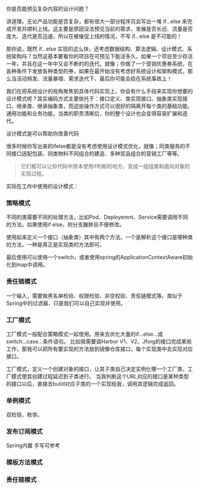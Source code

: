 你是否能预见复杂内容的设计问题？

讲道理，无论产品功能是否复杂，都有很大一部分程序员会写出一堆 if...else 来完成开发并顺利上线。这主要是原因没法预见当前的需求，发展是否长远、流量是否庞大、迭代是否迅速，所以在被催促上线的情况，不写 if...else 是不可能的！

那你说，既然 if...else 实现的这么快，还考虑数据结构、算法逻辑、设计模式、系统架构吗？当然这基本要看你的项目在可预见下能活多久，如果一个项目至少存活一年，并且在这一年中又会不断的的迭代。就像；你做了一个营销优惠券系统，在各种条件下发放各种类型的券，如果在最开始没有考虑好系统设计和架构模式，那么当活动频发、流量暴增、需求迭代下、最后你可能会挂在系统事故上！

我们在把系统设计的视角聚焦到具体代码实现上，你会有什么手段来实现你想要的设计模式呢？其实编码方式主要依托于：接口定义、类实现接口、抽象类实现接口、继承类、继承抽象类，而这些操作方式可以很好的隔离开每个类的基础功能、通用功能和业务功能，当类的职责清晰后，你的整个设计也会变得容易扩展和迭代。


设计模式是可以帮助你改善代码

很多时候你写出来的ifelse都是没有考虑使用设计模式优化，就像；同类服务的不同接口适配包装、同类物料不同组合的建造、多种奖品组合的营销工厂等等。

> 它们都可以让你代码中原本使用if判断的地方，变成一组组类和面向对象的实现过程。

实际在工作中使用的设计模式：

### 策略模式
不同的类需要不同的处理方法，比如Pod、Deployemnt、Service需要调用不同的方法。如果使用if else，则分支臃肿且不便修改。

使用起来定义一个接口（抽象类）其中有两个方法，一个是解析这个接口是哪种类的方法，一种是真正是实现类的方法即可。

最后使用可以使用一个switch，或者使用spring的ApplicationContextAware初始化到map中调用。

### 责任链模式
一个输入，需要做黑名单检验、权限检验、非空校验、责任链模式等。类似于Spring中的过滤器，只是我们可以自己实现并使用。


### 工厂模式
工厂模式一般配合策略模式一起使用。用来去优化大量的if...else...或switch...case...条件语句。
比如我需要调Harbor V1、V2、Jforg的接口完成某些工作，那我可以把所有要实现的方法放到镜像仓库接口，每个实现类中去实现对应接口。

工厂模式，定义一个创建对象的接口，让其子类自己决定实例化哪一个工厂类，工厂模式使其创建过程延迟到子类进行。
当我判断这个URL对应的接口是某种类型的接口以后，直接去build对应子类的一个实现给我，调用其逻辑完成返回。

### 单例模式
双检锁、枚举。


### 发布订阅模式
Spring内置 手写可参考

### 模板方法模式


### 责任链模式
